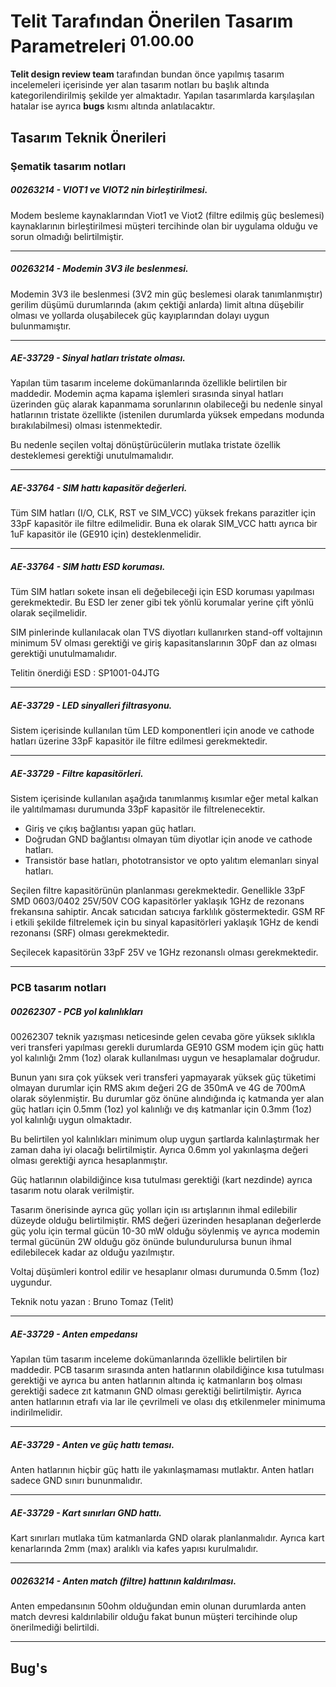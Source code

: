 # Telit Tarafından Önerilen Tasarım Parametreleri <sup>01.00.00</sup>

**Telit design review team** tarafından bundan önce yapılmış tasarım incelemeleri içerisinde yer alan tasarım notları bu başlık altında kategorilendirilmiş şekilde yer almaktadır. Yapılan tasarımlarda karşılaşılan hatalar ise ayrıca **bugs** kısmı altında anlatılacaktır.

## Tasarım Teknik Önerileri

### Şematik tasarım notları

##### 00263214 - VIOT1 ve VIOT2 nin birleştirilmesi.

Modem besleme kaynaklarından Viot1 ve Viot2 (filtre edilmiş güç beslemesi) kaynaklarının birleştirilmesi müşteri tercihinde olan bir uygulama olduğu ve sorun olmadığı belirtilmiştir.

***

##### 00263214 - Modemin 3V3 ile beslenmesi. 

Modemin 3V3 ile beslenmesi (3V2 min güç beslemesi olarak tanımlanmıştır) gerilim düşümü durumlarında (akım çektiği anlarda) limit altına düşebilir olması ve yollarda oluşabilecek güç kayıplarından dolayı uygun bulunmamıştır.

***

##### AE-33729 - Sinyal hatları tristate olması.

Yapılan tüm tasarım inceleme dokümanlarında özellikle belirtilen bir maddedir. Modemin açma kapama işlemleri sırasında sinyal hatları üzerinden güç alarak kapanmama sorunlarının olabileceği bu nedenle sinyal hatlarının tristate özellikte (istenilen durumlarda yüksek empedans modunda bırakılabilmesi) olması istenmektedir.

Bu nedenle seçilen voltaj dönüştürücülerin mutlaka tristate özellik desteklemesi gerektiği unutulmamalıdır.

***

##### AE-33764 - SIM hattı kapasitör değerleri.

Tüm SIM hatları (I/O, CLK, RST ve SIM_VCC) yüksek frekans parazitler için 33pF kapasitör ile filtre edilmelidir. Buna ek olarak SIM_VCC hattı ayrıca bir 1uF kapasitör ile (GE910 için) desteklenmelidir. 

***

##### AE-33764 - SIM hattı ESD koruması.

Tüm SIM hatları sokete insan eli değebileceği için ESD koruması yapılması gerekmektedir. Bu ESD ler zener gibi tek yönlü korumalar yerine çift yönlü olarak seçilmelidir. 

SIM pinlerinde kullanılacak olan TVS diyotları kullanırken stand-off voltajının minimum 5V olması gerektiği ve giriş kapasitanslarının 30pF dan az olması gerektiği unutulmamalıdır. 

Telitin önerdiği ESD : SP1001-04JTG

***

##### AE-33729 - LED sinyalleri filtrasyonu.

Sistem içerisinde kullanılan tüm LED komponentleri için anode ve cathode hatları üzerine 33pF kapasitör ile filtre edilmesi gerekmektedir.

***

##### AE-33729 - Filtre kapasitörleri.

Sistem içerisinde kullanılan aşağıda tanımlanmış kısımlar eğer metal kalkan ile yalıtılmaması durumunda 33pF kapasitör ile filtrelenecektir. 

* Giriş ve çıkış bağlantısı yapan güç hatları.
* Doğrudan GND bağlantısı olmayan tüm diyotlar için anode ve cathode hatları.
* Transistör base hatları, phototransistor ve opto yalıtım elemanları sinyal hatları.

Seçilen filtre kapasitörünün planlanması gerekmektedir. Genellikle 33pF SMD 0603/0402 25V/50V COG kapasitörler yaklaşık 1GHz de rezonans frekansına sahiptir. Ancak satıcıdan satıcıya farklılık göstermektedir. GSM RF i etkili şekilde filtrelemek için bu sinyal kapasitörleri yaklaşık 1GHz de kendi rezonansı (SRF) olması gerekmektedir. 

Seçilecek kapasitörün 33pF 25V ve 1GHz rezonanslı olması gerekmektedir.

***

### PCB tasarım notları

##### 00262307 - PCB yol kalınlıkları

00262307 teknik yazışması neticesinde gelen cevaba göre yüksek sıklıkla veri transferi yapılması gerekli durumlarda GE910 GSM modem için güç hattı yol kalınlığı 2mm (1oz) olarak kullanılması uygun ve hesaplamalar doğrudur.

Bunun yanı sıra çok yüksek veri transferi yapmayarak yüksek güç tüketimi olmayan durumlar için RMS akım değeri 2G de 350mA ve 4G de 700mA olarak söylenmiştir. Bu durumlar göz önüne alındığında iç katmanda yer alan güç hatları için 0.5mm (1oz) yol kalınlığı ve dış katmanlar için 0.3mm (1oz) yol kalınlığı uygun olmaktadır.

Bu belirtilen yol kalınlıkları minimum olup uygun şartlarda kalınlaştırmak her zaman daha iyi olacağı belirtilmiştir. Ayrıca 0.6mm yol yakınlaşma değeri olması gerektiği ayrıca hesaplanmıştır.

Güç hatlarının olabildiğince kısa tutulması gerektiği (kart nezdinde) ayrıca tasarım notu olarak verilmiştir. 

Tasarım önerisinde ayrıca güç yolları için ısı artışlarının ihmal edilebilir düzeyde olduğu belirtilmiştir. RMS değeri üzerinden hesaplanan değerlerde güç yolu için termal gücün 10-30 mW olduğu söylenmiş ve ayrıca modemin termal gücünün 2W olduğu göz önünde bulundurulursa bunun ihmal edilebilecek kadar az olduğu yazılmıştır.

Voltaj düşümleri kontrol edilir ve hesaplanır olması durumunda 0.5mm (1oz) uygundur.

Teknik notu yazan : Bruno Tomaz (Telit)

***

##### AE-33729 - Anten empedansı

Yapılan tüm tasarım inceleme dokümanlarında özellikle belirtilen bir maddedir. PCB tasarım sırasında anten hatlarının olabildiğince kısa tutulması gerektiği ve ayrıca bu anten hatlarının altında iç katmanların boş olması gerektiği sadece zıt katmanın GND olması gerektiği belirtilmiştir. Ayrıca anten hatlarının etrafı via lar ile çevrilmeli ve olası dış etkilenmeler minimuma indirilmelidir. 

***

##### AE-33729 - Anten ve güç hattı teması.

Anten hatlarının hiçbir güç hattı ile yakınlaşmaması mutlaktır. Anten hatları sadece GND sınırı bununmalıdır.

***

##### AE-33729 - Kart sınırları GND hattı.

Kart sınırları mutlaka tüm katmanlarda GND olarak planlanmalıdır. Ayrıca kart kenarlarında 2mm (max) aralıklı via kafes yapısı kurulmalıdır. 

***

##### 00263214 - Anten match (filtre) hattının kaldırılması.

Anten empedansının 50ohm olduğundan emin olunan durumlarda anten match devresi kaldırılabilir olduğu fakat bunun müşteri tercihinde olup önerilmediği belirtildi.

***

## Bug's